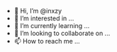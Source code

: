 - 👋 Hi, I’m @inxzy
- 👀 I’m interested in ...
- 🌱 I’m currently learning ...
- 💞️ I’m looking to collaborate on ...
- 📫 How to reach me ...

<!---
inxzy/inxzy is a ✨ special ✨ repository because its `README.md` (this file) appears on your GitHub profile.
You can click the Preview link to take a look at your changes.
--->
